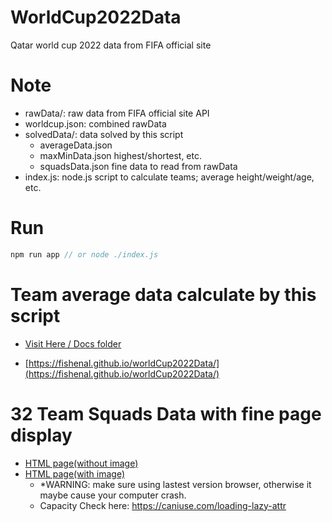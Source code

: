 # WorldCup2022Data
Qatar world cup 2022 data from FIFA official site

# Note
- rawData/: raw data from FIFA official site API
- worldcup.json: combined rawData
- solvedData/: data solved by this script
  - averageData.json
  - maxMinData.json highest/shortest, etc.
  - squadsData.json fine data to read from rawData
- index.js: node.js script to calculate teams; average height/weight/age, etc.

# Run
```javascript
npm run app // or node ./index.js
```

# Team average data calculate by this script
- [Visit Here / Docs folder](docs/index.md)

- [https://fishenal.github.io/worldCup2022Data/](https://fishenal.github.io/worldCup2022Data/)

# 32 Team Squads Data with fine page display
- [HTML page(without image)](docs/all_players.html)
- [HTML page(with image)](docs/all_players_with_image.html)
  - *WARNING: make sure using lastest version browser, otherwise it maybe cause your computer crash.
  - Capacity Check here: https://caniuse.com/loading-lazy-attr
